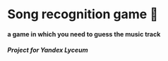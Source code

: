# Song recognition game 🎵
<h4>a game in which you need to guess the music track</h4>
<h5>Project for Yandex Lyceum</h5>
